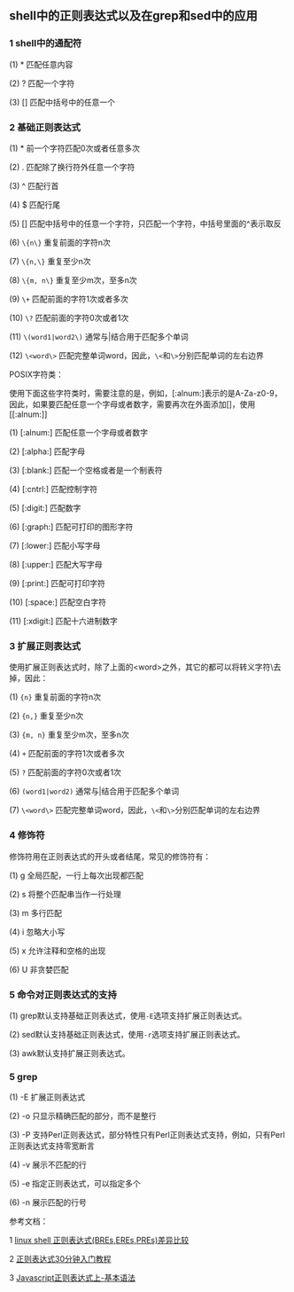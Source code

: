 ## shell中的正则表达式以及在grep和sed中的应用

### 1 shell中的通配符

(1) * 匹配任意内容

(2) ? 匹配一个字符

(3) [] 匹配中括号中的任意一个

### 2 基础正则表达式

(1) * 前一个字符匹配0次或者任意多次

(2) . 匹配除了换行符外任意一个字符

(3) ^ 匹配行首

(4) $ 匹配行尾

(5) [] 匹配中括号中的任意一个字符，只匹配一个字符，中括号里面的^表示取反

(6) `\{n\}` 重复前面的字符n次

(7) `\{n,\}` 重复至少n次

(8) `\{m, n\}` 重复至少m次，至多n次

(9) `\+` 匹配前面的字符1次或者多次

(10) `\?` 匹配前面的字符0次或者1次

(11) `\(word1|word2\)` 通常与|结合用于匹配多个单词

(12) `\<word\>` 匹配完整单词word，因此，`\<`和`\>`分别匹配单词的左右边界

POSIX字符类：

使用下面这些字符类时，需要注意的是，例如，[:alnum:]表示的是A-Za-z0-9，因此，如果要匹配任意一个字母或者数字，需要再次在外面添加[]，使用[[:alnum:]]

(1) [:alnum:] 匹配任意一个字母或者数字

(2) [:alpha:] 匹配字母

(3) [:blank:] 匹配一个空格或者是一个制表符

(4) [:cntrl:] 匹配控制字符

(5) [:digit:] 匹配数字

(6) [:graph:] 匹配可打印的图形字符

(7) [:lower:] 匹配小写字母

(8) [:upper:] 匹配大写字母

(9) [:print:] 匹配可打印字符

(10) [:space:] 匹配空白字符

(11) [:xdigit:] 匹配十六进制数字

### 3 扩展正则表达式

使用扩展正则表达式时，除了上面的\<word\>之外，其它的都可以将转义字符\去掉，因此：

(1) `{n}` 重复前面的字符n次

(2) `{n,}` 重复至少n次

(3) `{m, n}` 重复至少m次，至多n次

(4) `+` 匹配前面的字符1次或者多次

(5) `?` 匹配前面的字符0次或者1次

(6) `(word1|word2)` 通常与|结合用于匹配多个单词

(7) `\<word\>` 匹配完整单词word，因此，`\<`和`\>`分别匹配单词的左右边界

### 4 修饰符

修饰符用在正则表达式的开头或者结尾，常见的修饰符有：

(1) g 全局匹配，一行上每次出现都匹配

(2) s 将整个匹配串当作一行处理

(3) m 多行匹配

(4) i 忽略大小写

(5) x 允许注释和空格的出现

(6) U 非贪婪匹配

### 5 命令对正则表达式的支持

(1) grep默认支持基础正则表达式，使用`-E`选项支持扩展正则表达式。

(2) sed默认支持基础正则表达式，使用`-r`选项支持扩展正则表达式。

(3) awk默认支持扩展正则表达式。

### 5 grep

(1) -E 扩展正则表达式

(2) -o 只显示精确匹配的部分，而不是整行

(3) -P 支持Perl正则表达式，部分特性只有Perl正则表达式支持，例如，只有Perl正则表达式支持零宽断言

(4) -v 展示不匹配的行

(5) -e 指定正则表达式，可以指定多个

(6) -n 展示匹配的行号

参考文档：

1 [linux shell 正则表达式(BREs,EREs,PREs)差异比较](http://club.alibabatech.org/article_detail.htm?articleId=35)

2 [正则表达式30分钟入门教程](http://deerchao.net/tutorials/regex/regex.htm)

3 [Javascript正则表达式上-基本语法](http://www.cnblogs.com/dolphinX/p/3486214.html)